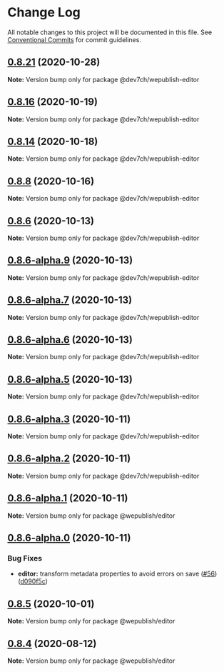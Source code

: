 # Change Log

All notable changes to this project will be documented in this file.
See [Conventional Commits](https://conventionalcommits.org) for commit guidelines.

## [0.8.21](https://github.com/wepublish/wepublish/compare/v0.8.16...v0.8.21) (2020-10-28)

**Note:** Version bump only for package @dev7ch/wepublish-editor





## [0.8.16](https://github.com/wepublish/wepublish/compare/v0.8.15...v0.8.16) (2020-10-19)

**Note:** Version bump only for package @dev7ch/wepublish-editor





## [0.8.14](https://github.com/wepublish/wepublish/compare/v0.8.13...v0.8.14) (2020-10-18)

**Note:** Version bump only for package @dev7ch/wepublish-editor





## [0.8.8](https://github.com/wepublish/wepublish/compare/v0.8.7...v0.8.8) (2020-10-16)

**Note:** Version bump only for package @dev7ch/wepublish-editor





## [0.8.6](https://github.com/wepublish/wepublish/compare/v0.8.6-alpha.9...v0.8.6) (2020-10-13)

**Note:** Version bump only for package @dev7ch/wepublish-editor





## [0.8.6-alpha.9](https://github.com/wepublish/wepublish/compare/v0.8.6-alpha.8...v0.8.6-alpha.9) (2020-10-13)

**Note:** Version bump only for package @dev7ch/wepublish-editor





## [0.8.6-alpha.7](https://github.com/wepublish/wepublish/compare/v0.8.6-alpha.6...v0.8.6-alpha.7) (2020-10-13)

**Note:** Version bump only for package @dev7ch/wepublish-editor





## [0.8.6-alpha.6](https://github.com/wepublish/wepublish/compare/v0.8.6-alpha.5...v0.8.6-alpha.6) (2020-10-13)

**Note:** Version bump only for package @dev7ch/wepublish-editor





## [0.8.6-alpha.5](https://github.com/wepublish/wepublish/compare/v0.8.6-alpha.4...v0.8.6-alpha.5) (2020-10-13)

**Note:** Version bump only for package @dev7ch/wepublish-editor





## [0.8.6-alpha.3](https://github.com/wepublish/wepublish/compare/v0.8.6-alpha.2...v0.8.6-alpha.3) (2020-10-11)

**Note:** Version bump only for package @dev7ch/wepublish-editor





## [0.8.6-alpha.2](https://github.com/wepublish/wepublish/compare/v0.8.6-alpha.1...v0.8.6-alpha.2) (2020-10-11)

**Note:** Version bump only for package @dev7ch/wepublish-editor





## [0.8.6-alpha.1](https://github.com/wepublish/wepublish/compare/v0.8.6-alpha.0...v0.8.6-alpha.1) (2020-10-11)

**Note:** Version bump only for package @wepublish/editor





## [0.8.6-alpha.0](https://github.com/wepublish/wepublish/compare/v0.8.5...v0.8.6-alpha.0) (2020-10-11)


### Bug Fixes

* **editor:** transform metadata properties to avoid errors on save ([#56](https://github.com/wepublish/wepublish/issues/56)) ([d090f5c](https://github.com/wepublish/wepublish/commit/d090f5ccff37a1b2937425eddae6d3acd202fb89))





## [0.8.5](https://github.com/wepublish/wepublish/compare/v0.8.4...v0.8.5) (2020-10-01)

**Note:** Version bump only for package @wepublish/editor





## [0.8.4](https://github.com/wepublish/wepublish/compare/v0.8.0...v0.8.4) (2020-08-12)

**Note:** Version bump only for package @wepublish/editor
